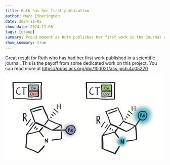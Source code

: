 ```yaml
---
title: Ruth has her first publication
author: Marc Etherington
date: 2024-11-05
show_date: 2024-11-05
tags: [group]
summary: Proud moment as Ruth publishes her first work in the Journal of Physical Chemistry B!
show_summary: true
---
```

Great result for Ruth who has had her first work published in a scientific journal. This is the payoff from some dedicated work on this project. You can read more at https://pubs.acs.org/doi/10.1021/acs.jpcb.4c05220

<img src="https://github.com/marc-k-etherington/marc-k-etherington.github.io/blob/main/content/post/images/Ruth_JPCB.png?raw=true" width="500" height="auto">
